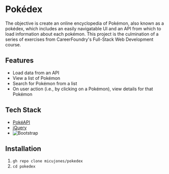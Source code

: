# Pokédex

The objective is create an online encyclopedia of Pokémon, also known as a pokédex, which includes an easily navigatable UI and an API from which to load information about each pokémon. This project is the culmination of a series of exercises from CareerFoundry's Full-Stack Web Development course.

## Features

-   Load data from an API
-   View a list of Pokémon
-   Search for Pokémon from a list
-   On user action (i.e., by clicking on a Pokémon), view details for that Pokémon

## Tech Stack

-   [PokéAPI](https://pokeapi.co/api/v2/pokemon/?limit=151)
-   [jQuery](https://jquery.com/)
-   ![Bootstrap](https://getbootstrap.com)

## Installation

1.  `gh repo clone micujones/pokedex`
2.  `cd pokedex`
